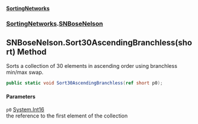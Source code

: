 #### [SortingNetworks](index.md 'index')
### [SortingNetworks](SortingNetworks.md 'SortingNetworks').[SNBoseNelson](SortingNetworks_SNBoseNelson.md 'SortingNetworks.SNBoseNelson')
## SNBoseNelson.Sort30AscendingBranchless(short) Method
Sorts a collection of 30 elements in ascending order using branchless min/max swap.  
```csharp
public static void Sort30AscendingBranchless(ref short p0);
```
#### Parameters
<a name='SortingNetworks_SNBoseNelson_Sort30AscendingBranchless(short)_p0'></a>
`p0` [System.Int16](https://docs.microsoft.com/en-us/dotnet/api/System.Int16 'System.Int16')  
the reference to the first element of the collection
  
